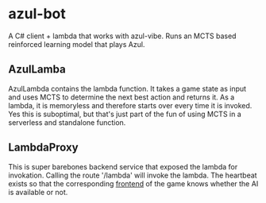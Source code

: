 # azul-bot
A C# client + lambda that works with azul-vibe. Runs an MCTS based reinforced learning model that plays Azul.

## AzulLamba
AzulLambda contains the lambda function.
It takes a game state as input and uses MCTS to determine the next best action and returns it.
As a lambda, it is memoryless and therefore starts over every time it is invoked.
Yes this is suboptimal, but that's just part of the fun of using MCTS in a serverless and standalone function.

## LambdaProxy
This is super barebones backend service that exposed the lambda for invokation. Calling the route '/lambda' will invoke the lambda.
The heartbeat exists so that the corresponding [frontend](https://github.com/chillingo117/azul-vibe) of the game knows whether the AI is available or not.

